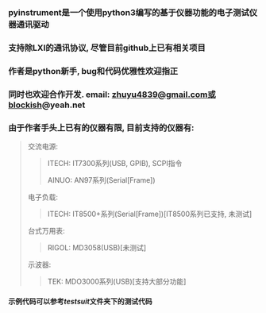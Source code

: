 ### pyinstrument是一个使用python3编写的基于仪器功能的电子测试仪器通讯驱动
### 支持除LXI的通讯协议, 尽管目前github上已有相关项目
### 作者是python新手, bug和代码优雅性欢迎指正
### 同时也欢迎合作开发. email: zhuyu4839@gmail.com或blockish@yeah.net
### 由于作者手头上已有的仪器有限, 目前支持的仪器有:
> 交流电源:
>
> > ITECH: IT7300系列(USB, GPIB), SCPI指令
> >
> > AINUO: AN97系列(Serial[Frame])
>
> 电子负载:
>
> > ITECH: IT8500+系列(Serial[Frame])[IT8500系列已支持, 未测试]
>
> 台式万用表:
> > RIGOL: MD3058(USB)[未测试]
>
> 示波器:
> > TEK: MDO3000系列(USB)[支持大部分功能]
> 
#### 示例代码可以参考<i>testsuit</i>文件夹下的测试代码

